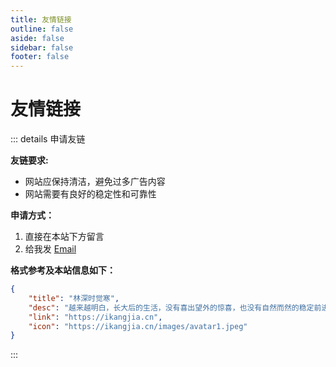 ```yaml
---
title: 友情链接
outline: false
aside: false
sidebar: false
footer: false
---
```


<script setup>
import Friends from '../.vitepress/theme/components/Friends.vue';
</script>

# 友情链接


::: details 申请友链

**友链要求:**

- 网站应保持清洁，避免过多广告内容
- 网站需要有良好的稳定性和可靠性

**申请方式：**
1. 直接在本站下方留言
2. 给我发 [Email](mailto:ikangjia.cn@outlook.com)

**格式参考及本站信息如下：**

```json
{
    "title": "林深时觉寒",
    "desc": "越来越明白，长大后的生活，没有喜出望外的惊喜，也没有自然而然的稳定前进，有的只不过是需要带上披荆斩棘般的勇气去开拓！",
    "link": "https://ikangjia.cn",
    "icon": "https://ikangjia.cn/images/avatar1.jpeg"
}
```
:::

<Friends/>